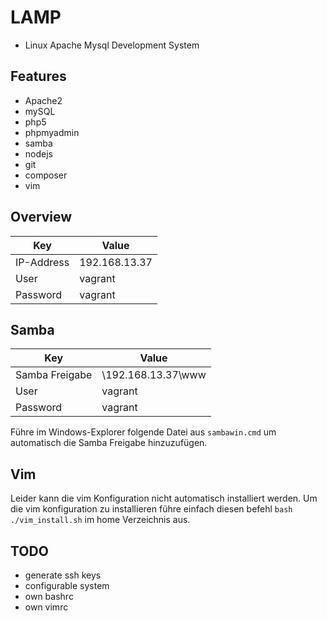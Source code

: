 LAMP
====

* Linux Apache Mysql Development System

Features
--------

* Apache2
* mySQL
* php5
* phpmyadmin
* samba
* nodejs
* git
* composer
* vim

Overview
--------

| Key | Value |
| --- | ----- |
| IP-Address | 192.168.13.37 |
| User | vagrant |
| Password | vagrant |

Samba
-----

| Key | Value |
| --- | ----- |
| Samba Freigabe | \\192.168.13.37\www |
| User | vagrant |
| Password | vagrant |

Führe im Windows-Explorer folgende Datei aus `sambawin.cmd` um automatisch die Samba Freigabe hinzuzufügen.

Vim
---

Leider kann die vim Konfiguration nicht automatisch installiert werden.
Um die vim konfiguration zu installieren führe einfach diesen befehl `bash ./vim_install.sh` im home Verzeichnis aus.

TODO
----

* generate ssh keys
* configurable system
* own bashrc
* own vimrc
